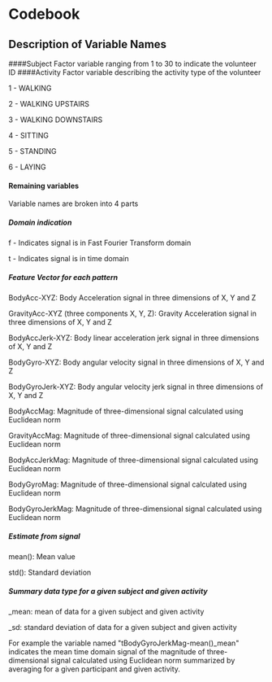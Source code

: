 # Codebook
## Description of Variable Names

####Subject
Factor variable ranging from 1 to 30 to indicate the volunteer ID
####Activity
Factor variable describing the activity type of the volunteer

1 - WALKING

2 - WALKING UPSTAIRS

3 - WALKING DOWNSTAIRS

4 - SITTING

5 - STANDING

6 - LAYING


#### Remaining variables
Variable names are broken into 4 parts
##### Domain indication

f - Indicates signal is in Fast Fourier Transform domain

t - Indicates signal is in time domain

##### Feature Vector for each pattern

BodyAcc-XYZ: 
Body Acceleration signal in three dimensions of X, Y and Z

GravityAcc-XYZ (three components X, Y, Z): 
Gravity Acceleration signal in three dimensions of X, Y and Z

BodyAccJerk-XYZ:
Body linear acceleration jerk signal in three dimensions of X, Y and Z

BodyGyro-XYZ:
Body angular velocity signal in three dimensions of X, Y and Z

BodyGyroJerk-XYZ:
Body angular velocity jerk signal in three dimensions of X, Y and Z

BodyAccMag:
Magnitude of three-dimensional signal calculated using Euclidean norm

GravityAccMag:
Magnitude of three-dimensional signal calculated using Euclidean norm

BodyAccJerkMag:
Magnitude of three-dimensional signal calculated using Euclidean norm

BodyGyroMag:
Magnitude of three-dimensional signal calculated using Euclidean norm

BodyGyroJerkMag:
Magnitude of three-dimensional signal calculated using Euclidean norm

##### Estimate from signal

mean(): Mean value

std(): Standard deviation

##### Summary data type for a given subject and given activity

_mean: mean of data for a given subject and given activity

_sd: standard deviation of data for a given subject and given activity


For example the variable named "tBodyGyroJerkMag-mean()_mean" indicates the mean time domain signal of the magnitude of three-dimensional signal calculated using Euclidean norm summarized by averaging for a given participant and given activity.
